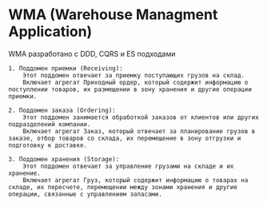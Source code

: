 # WMA (Warehouse Managment Application)
WMA разработано с DDD, CQRS и ES подходами


    1. Поддомен приемки (Receiving):
        Этот поддомен отвечает за приемку поступающих грузов на склад.
        Включает агрегат Приходный ордер, который содержит информацию о поступлении товаров, их размещении в зону хранения и другие операции приемки.

    2. Поддомен заказа (Ordering):
        Этот поддомен занимается обработкой заказов от клиентов или других подразделений компании.
        Включает агрегат Заказ, который отвечает за планирование грузов в заказе, отбор товаров со склада, их перемещение в зону отгрузки и подготовку к доставке.

    3. Поддомен хранения (Storage):
        Этот поддомен отвечает за управление грузами на складе и их хранение.
        Включает агрегат Груз, который содержит информацию о товарах на складе, их пересчете, перемещении между зонами хранения и другие операции, связанные с управлением запасами.